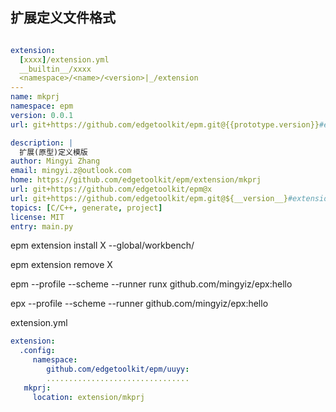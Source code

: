 



## 扩展定义文件格式

```yaml

extension:
  [xxxx]/extension.yml
  __builtin__/xxxx
  <namespace>/<name>/<version>|_/extension
---
name: mkprj
namespace: epm
version: 0.0.1
url: git+https://github.com/edgetoolkit/epm.git@{{prototype.version}}#extension/mkprj

description: |
  扩展(原型)定义模版
author: Mingyi Zhang
email: mingyi.z@outlook.com
home: https://github.com/edgetoolkit/epm/extension/mkprj
url: git+https://github.com/edgetoolkit/epm@x
url: git+https://github.com/edgetoolkit/epm.git@${__version__}#extension/mkprj
topics: [C/C++, generate, project]
license: MIT
entry: main.py

```

epm extension install  X --global/workbench/

epm extension remove  X 

epm --profile --scheme --runner runx github.com/mingyiz/epx:hello   

epx --profile --scheme --runner github.com/mingyiz/epx:hello



extension.yml 

```yaml
extension:
  .config:
     namespace:
        github.com/edgetoolkit/epm/uuyy:
        ................................
   mkprj:
     location: extension/mkprj
```

